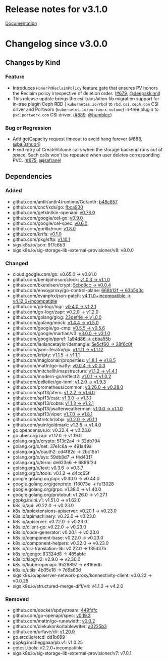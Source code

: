 # Release notes for v3.1.0

[Documentation](https://kubernetes-csi.github.io)

# Changelog since v3.0.0

## Changes by Kind

### Feature
 - Introduces `HonorPVReclaimPolicy` feature gate that ensures PV honors the Reclaim policy irrespective of deletion order. ([#679](https://github.com/kubernetes-csi/csi-sidecars/pkg/provisioner/pull/679), [@deepakkinni](https://github.com/deepakkinni))
 - This release update brings the csi-translation-lib migration support for  in-tree plugin Ceph RBD ( `kubernetes.io/rbd`) to `rbd.csi.ceph.com` CSI driver and Portworx (`kubernetes.io/portworx-volume`)  in-tree plugin to `pxd.portworx.com` CSI driver. ([#689](https://github.com/kubernetes-csi/csi-sidecars/pkg/provisioner/pull/689), [@humblec](https://github.com/humblec))

### Bug or Regression
 - Add getCapacity request timeout to avoid hang forever ([#688](https://github.com/kubernetes-csi/csi-sidecars/pkg/provisioner/pull/688), [@bai3shuo4](https://github.com/bai3shuo4))
 - Fixed retry of CreateVolume calls when the storage backend runs out of space. Such calls won't be repeated when user deletes corresponding PVC. ([#675](https://github.com/kubernetes-csi/csi-sidecars/pkg/provisioner/pull/675), [@jsafrane](https://github.com/jsafrane))

## Dependencies

### Added
- github.com/antlr/antlr4/runtime/Go/antlr: [b48c857](https://github.com/antlr/antlr4/runtime/Go/antlr/tree/b48c857)
- github.com/cncf/xds/go: [fbca930](https://github.com/cncf/xds/go/tree/fbca930)
- github.com/getkin/kin-openapi: [v0.76.0](https://github.com/getkin/kin-openapi/tree/v0.76.0)
- github.com/google/cel-go: [v0.9.0](https://github.com/google/cel-go/tree/v0.9.0)
- github.com/google/cel-spec: [v0.6.0](https://github.com/google/cel-spec/tree/v0.6.0)
- github.com/gorilla/mux: [v1.8.0](https://github.com/gorilla/mux/tree/v1.8.0)
- github.com/kr/fs: [v0.1.0](https://github.com/kr/fs/tree/v0.1.0)
- github.com/pkg/sftp: [v1.10.1](https://github.com/pkg/sftp/tree/v1.10.1)
- sigs.k8s.io/json: 9f7c6b3
- sigs.k8s.io/sig-storage-lib-external-provisioner/v8: v8.0.0

### Changed
- cloud.google.com/go: v0.65.0 → v0.81.0
- github.com/benbjohnson/clock: [v1.0.3 → v1.1.0](https://github.com/benbjohnson/clock/compare/v1.0.3...v1.1.0)
- github.com/bketelsen/crypt: [5cbc8cc → v0.0.4](https://github.com/bketelsen/crypt/compare/5cbc8cc...v0.0.4)
- github.com/envoyproxy/go-control-plane: [668b12f → 63b5d3c](https://github.com/envoyproxy/go-control-plane/compare/668b12f...63b5d3c)
- github.com/evanphx/json-patch: [v4.11.0+incompatible → v4.12.0+incompatible](https://github.com/evanphx/json-patch/compare/v4.11.0...v4.12.0)
- github.com/go-logr/logr: [v0.4.0 → v1.2.1](https://github.com/go-logr/logr/compare/v0.4.0...v1.2.1)
- github.com/go-logr/zapr: [v0.2.0 → v1.2.0](https://github.com/go-logr/zapr/compare/v0.2.0...v1.2.0)
- github.com/golang/glog: [23def4e → v1.0.0](https://github.com/golang/glog/compare/23def4e...v1.0.0)
- github.com/golang/mock: [v1.4.4 → v1.5.0](https://github.com/golang/mock/compare/v1.4.4...v1.5.0)
- github.com/google/go-cmp: [v0.5.5 → v0.5.6](https://github.com/google/go-cmp/compare/v0.5.5...v0.5.6)
- github.com/google/martian/v3: [v3.0.0 → v3.1.0](https://github.com/google/martian/v3/compare/v3.0.0...v3.1.0)
- github.com/google/pprof: [1a94d86 → cbba55b](https://github.com/google/pprof/compare/1a94d86...cbba55b)
- github.com/ianlancetaylor/demangle: [5e5cf60 → 28f6c0f](https://github.com/ianlancetaylor/demangle/compare/5e5cf60...28f6c0f)
- github.com/json-iterator/go: [v1.1.11 → v1.1.12](https://github.com/json-iterator/go/compare/v1.1.11...v1.1.12)
- github.com/kr/pty: [v1.1.5 → v1.1.1](https://github.com/kr/pty/compare/v1.1.5...v1.1.1)
- github.com/magiconair/properties: [v1.8.1 → v1.8.5](https://github.com/magiconair/properties/compare/v1.8.1...v1.8.5)
- github.com/mattn/go-isatty: [v0.0.4 → v0.0.3](https://github.com/mattn/go-isatty/compare/v0.0.4...v0.0.3)
- github.com/mitchellh/mapstructure: [v1.1.2 → v1.4.1](https://github.com/mitchellh/mapstructure/compare/v1.1.2...v1.4.1)
- github.com/modern-go/reflect2: [v1.0.1 → v1.0.2](https://github.com/modern-go/reflect2/compare/v1.0.1...v1.0.2)
- github.com/pelletier/go-toml: [v1.2.0 → v1.9.3](https://github.com/pelletier/go-toml/compare/v1.2.0...v1.9.3)
- github.com/prometheus/common: [v0.26.0 → v0.28.0](https://github.com/prometheus/common/compare/v0.26.0...v0.28.0)
- github.com/spf13/afero: [v1.2.2 → v1.6.0](https://github.com/spf13/afero/compare/v1.2.2...v1.6.0)
- github.com/spf13/cast: [v1.3.0 → v1.3.1](https://github.com/spf13/cast/compare/v1.3.0...v1.3.1)
- github.com/spf13/cobra: [v1.1.3 → v1.2.1](https://github.com/spf13/cobra/compare/v1.1.3...v1.2.1)
- github.com/spf13/jwalterweatherman: [v1.0.0 → v1.1.0](https://github.com/spf13/jwalterweatherman/compare/v1.0.0...v1.1.0)
- github.com/spf13/viper: [v1.7.0 → v1.8.1](https://github.com/spf13/viper/compare/v1.7.0...v1.8.1)
- github.com/stretchr/objx: [v0.2.0 → v0.1.1](https://github.com/stretchr/objx/compare/v0.2.0...v0.1.1)
- github.com/yuin/goldmark: [v1.3.5 → v1.4.0](https://github.com/yuin/goldmark/compare/v1.3.5...v1.4.0)
- go.opencensus.io: v0.22.4 → v0.23.0
- go.uber.org/zap: v1.17.0 → v1.19.0
- golang.org/x/crypto: 513c2a4 → 32db794
- golang.org/x/net: 37e1c6a → 491a49a
- golang.org/x/oauth2: cd4f82c → 2bc19b1
- golang.org/x/sys: 59db8d7 → f4d4317
- golang.org/x/term: de623e6 → 6886f2d
- golang.org/x/text: v0.3.6 → v0.3.7
- golang.org/x/tools: v0.1.2 → d4cc65f
- google.golang.org/api: v0.30.0 → v0.44.0
- google.golang.org/genproto: f16073e → fe13028
- google.golang.org/grpc: v1.38.0 → v1.40.0
- google.golang.org/protobuf: v1.26.0 → v1.27.1
- gopkg.in/ini.v1: v1.51.0 → v1.62.0
- k8s.io/api: v0.22.0 → v0.23.0
- k8s.io/apiextensions-apiserver: v0.20.1 → v0.23.0
- k8s.io/apimachinery: v0.22.0 → v0.23.0
- k8s.io/apiserver: v0.22.0 → v0.23.0
- k8s.io/client-go: v0.22.0 → v0.23.0
- k8s.io/code-generator: v0.20.1 → v0.23.0
- k8s.io/component-base: v0.22.0 → v0.23.0
- k8s.io/component-helpers: v0.22.0 → v0.23.0
- k8s.io/csi-translation-lib: v0.22.0 → 135d37b
- k8s.io/gengo: 83324d8 → 485abfe
- k8s.io/klog/v2: v2.9.0 → v2.30.0
- k8s.io/kube-openapi: 9528897 → e816edb
- k8s.io/utils: 4b05e18 → 7d6a63d
- sigs.k8s.io/apiserver-network-proxy/konnectivity-client: v0.0.22 → v0.0.25
- sigs.k8s.io/structured-merge-diff/v4: v4.1.2 → v4.2.0

### Removed
- github.com/docker/spdystream: [449fdfc](https://github.com/docker/spdystream/tree/449fdfc)
- github.com/go-openapi/spec: [v0.19.3](https://github.com/go-openapi/spec/tree/v0.19.3)
- github.com/mattn/go-runewidth: [v0.0.2](https://github.com/mattn/go-runewidth/tree/v0.0.2)
- github.com/olekukonko/tablewriter: [a0225b3](https://github.com/olekukonko/tablewriter/tree/a0225b3)
- github.com/urfave/cli: [v1.20.0](https://github.com/urfave/cli/tree/v1.20.0)
- go.etcd.io/etcd: dd1b699
- gopkg.in/cheggaaa/pb.v1: v1.0.25
- gotest.tools: v2.2.0+incompatible
- sigs.k8s.io/sig-storage-lib-external-provisioner/v7: v7.0.1
